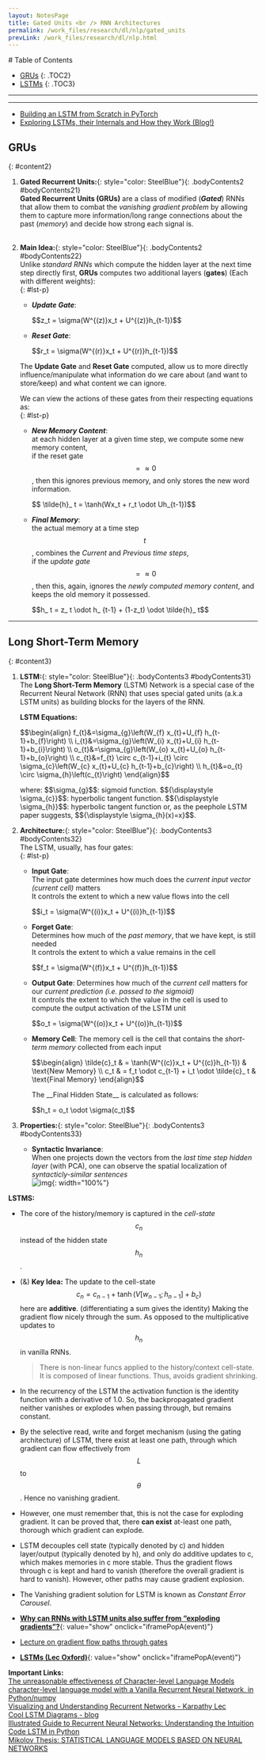 ```yaml
---
layout: NotesPage
title: Gated Units <br /> RNN Architectures
permalink: /work_files/research/dl/nlp/gated_units
prevLink: /work_files/research/dl/nlp.html
---
```


<div markdown="1" class = "TOC">
# Table of Contents

  * [GRUs](#content2)
  {: .TOC2}
  * [LSTMs](#content3)
  {: .TOC3}
</div>

***
***


* [Building an LSTM from Scratch in PyTorch](http://mlexplained.com/category/fromscratch/)  
* [Exploring LSTMs, their Internals and How they Work (Blog!)](https://blog.echen.me/2017/05/30/exploring-lstms/)  


## GRUs
{: #content2}

1. **Gated Recurrent Units:**{: style="color: SteelBlue"}{: .bodyContents2 #bodyContents21}  
    __Gated Recurrent Units (GRUs)__ are a class of modified (_**Gated**_) RNNs that allow them to combat the _vanishing gradient problem_ by allowing them to capture more information/long range connections about the past (_memory_) and decide how strong each signal is.  
    <br>

2. **Main Idea:**{: style="color: SteelBlue"}{: .bodyContents2 #bodyContents22}  
    Unlike _standard RNNs_ which compute the hidden layer at the next time step directly first, __GRUs__ computes two additional layers (__gates__) (Each with different weights):  
    {: #lst-p}
    * *__Update Gate__*:  
        <p>$$z_t = \sigma(W^{(z)}x_t + U^{(z)}h_{t-1})$$</p>  
    * *__Reset Gate__*:  
        <p>$$r_t = \sigma(W^{(r)}x_t + U^{(r)}h_{t-1})$$</p>  

    The __Update Gate__ and __Reset Gate__ computed, allow us to more directly influence/manipulate what information do we care about (and want to store/keep) and what content we can ignore.  
    
    We can view the actions of these gates from their respecting equations as:  
    {: #lst-p}
    * *__New Memory Content__*:  
        at each hidden layer at a given time step, we compute some new memory content,  
        if the reset gate $$ = \approx 0$$, then this ignores previous memory, and only stores the new word information.  
        <p>$$ \tilde{h}_ t = \tanh(Wx_t + r_t \odot Uh_{t-1})$$</p>  
    * *__Final Memory__*:  
        the actual memory at a time step $$t$$, combines the _Current_ and _Previous time steps_,  
        if the _update gate_ $$ = \approx 0$$, then this, again, ignores the _newly computed memory content_, and keeps the old memory it possessed.  
        <p>$$h_ t = z_ t \odot h_ {t-1} + (1-z_t) \odot \tilde{h}_ t$$</p>  

***

## Long Short-Term Memory
{: #content3}

1. **LSTM:**{: style="color: SteelBlue"}{: .bodyContents3 #bodyContents31}  
    The __Long Short-Term Memory__ (LSTM) Network is a special case of the Recurrent Neural Network (RNN) that uses special gated units (a.k.a LSTM units) as building blocks for the layers of the RNN.  
    
    __LSTM Equations:__  
    <p>
    $$\begin{align}
        f_{t}&=\sigma_{g}\left(W_{f} x_{t}+U_{f} h_{t-1}+b_{f}\right) \\
        i_{t}&=\sigma_{g}\left(W_{i} x_{t}+U_{i} h_{t-1}+b_{i}\right) \\
        o_{t}&=\sigma_{g}\left(W_{o} x_{t}+U_{o} h_{t-1}+b_{o}\right) \\
        c_{t}&=f_{t} \circ c_{t-1}+i_{t} \circ \sigma_{c}\left(W_{c} x_{t}+U_{c} h_{t-1}+b_{c}\right) \\
        h_{t}&=o_{t} \circ \sigma_{h}\left(c_{t}\right)
    \end{align}$$  
    </p>  
    where:  
    $$\sigma_{g}$$: sigmoid function.  
    $${\displaystyle \sigma_{c}}$$: hyperbolic tangent function.  
    $${\displaystyle \sigma_{h}}$$: hyperbolic tangent function or, as the peephole LSTM paper suggests, $${\displaystyle \sigma_{h}(x)=x}$$.  
    <br>

2. **Architecture:**{: style="color: SteelBlue"}{: .bodyContents3 #bodyContents32}  
    The LSTM, usually, has four gates:  
    {: #lst-p}
    * __Input Gate__:  
        The input gate determines how much does the _current input vector (current cell)_ matters      
        It controls the extent to which a new value flows into the cell  
        <p>$$i_t = \sigma(W^{(i)}x_t + U^{(i)}h_{t-1})$$</p>   
    * __Forget Gate__:  
        Determines how much of the _past memory_, that we have kept, is still needed   
        It controls the extent to which a value remains in the cell  
        <p>$$f_t = \sigma(W^{(f)}x_t + U^{(f)}h_{t-1})$$</p>   
    * __Output Gate__: 
        Determines how much of the _current cell_ matters for our _current prediction (i.e. passed to the sigmoid)_  
        It controls the extent to which the value in the cell is used to compute the output activation of the LSTM unit  
        <p>$$o_t = \sigma(W^{(o)}x_t + U^{(o)}h_{t-1})$$</p>  
    * __Memory Cell__: 
        The memory cell is the cell that contains the _short-term memory_ collected from each input  
        <p>$$\begin{align}
        \tilde{c}_t & = \tanh(W^{(c)}x_t + U^{(c)}h_{t-1}) & \text{New Memory} \\
        c_t & = f_t \odot c_{t-1} + i_t \odot \tilde{c}_ t & \text{Final Memory}
        \end{align}$$</p>  
        The __Final Hidden State__ is calculated as follows:  
        <p>$$h_t = o_t \odot \sigma(c_t)$$</p>  


3. **Properties:**{: style="color: SteelBlue"}{: .bodyContents3 #bodyContents33}  
    * __Syntactic Invariance__:  
        When one projects down the vectors from the _last time step hidden layer_ (with PCA), one can observe the spatial localization of _syntacticly-similar sentences_  
        ![img](/main_files/dl/nlp/9/5.png){: width="100%"}  


__LSTMS:__  
* The core of the history/memory is captured in the _cell-state $$c_{n}$$_ instead of the hidden state $$h_{n}$$.  
* (&) __Key Idea:__ The update to the cell-state $$c_{n}=c_{n-1}+\operatorname{tanh}\left(V\left[w_{n-1} ; h_{n-1}\right]+b_{c}\right)$$  here are __additive__. (differentiating a sum gives the identity) Making the gradient flow nicely through the sum. As opposed to the multiplicative updates to $$h_n$$ in vanilla RNNs.  
    > There is non-linear funcs applied to the history/context cell-state. It is composed of linear functions. Thus, avoids gradient shrinking.  

* In the recurrency of the LSTM the activation function is the identity function with a derivative of 1.0. So, the backpropagated gradient neither vanishes or explodes when passing through, but remains constant.
* By the selective read, write and forget mechanism (using the gating architecture) of LSTM, there exist at least one path, through which gradient can flow effectively from $$L$$  to $$\theta$$. Hence no vanishing gradient.   
* However, one must remember that, this is not the case for exploding gradient. It can be proved that, there __can exist__ at-least one path, thorough which gradient can explode.  
* LSTM decouples cell state (typically denoted by c) and hidden layer/output (typically denoted by h), and only do additive updates to c, which makes memories in c more stable. Thus the gradient flows through c is kept and hard to vanish (therefore the overall gradient is hard to vanish). However, other paths may cause gradient explosion.  
* The Vanishing gradient solution for LSTM is known as _Constant Error Carousel_.  
* [**Why can RNNs with LSTM units also suffer from “exploding gradients”?**](https://stats.stackexchange.com/questions/320919/why-can-rnns-with-lstm-units-also-suffer-from-exploding-gradients/339129#339129){: value="show" onclick="iframePopA(event)"}
<a href="https://stats.stackexchange.com/questions/320919/why-can-rnns-with-lstm-units-also-suffer-from-exploding-gradients/339129#339129"></a>
    <div markdown="1"> </div>    
* [Lecture on gradient flow paths through gates](https://www.cse.iitm.ac.in/~miteshk/CS7015/Slides/Teaching/pdf/Lecture15.pdf)  

* [**LSTMs (Lec Oxford)**](https://www.youtube.com/embed/eDUaRvMDs-s?start=775){: value="show" onclick="iframePopA(event)"}
<a href="https://www.youtube.com/embed/eDUaRvMDs-s?start=776"></a>
    <div markdown="1"> </div>    


__Important Links:__  
[The unreasonable effectiveness of Character-level Language Models](https://nbviewer.jupyter.org/gist/yoavg/d76121dfde2618422139)  
[character-level language model with a Vanilla Recurrent Neural Network, in Python/numpy](https://gist.github.com/karpathy/d4dee566867f8291f086)  
[Visualizing and Understanding Recurrent Networks - Karpathy Lec](https://skillsmatter.com/skillscasts/6611-visualizing-and-understanding-recurrent-networks)  
[Cool LSTM Diagrams - blog](https://medium.com/mlreview/understanding-lstm-and-its-diagrams-37e2f46f1714)  
[Illustrated Guide to Recurrent Neural Networks: Understanding the Intuition](https://www.youtube.com/watch?v=LHXXI4-IEns)  
[Code LSTM in Python](https://iamtrask.github.io/2015/11/15/anyone-can-code-lstm/)  
[Mikolov Thesis: STATISTICAL LANGUAGE MODELS BASED ON NEURAL NETWORKS](http://www.fit.vutbr.cz/~imikolov/rnnlm/thesis.pdf)  
